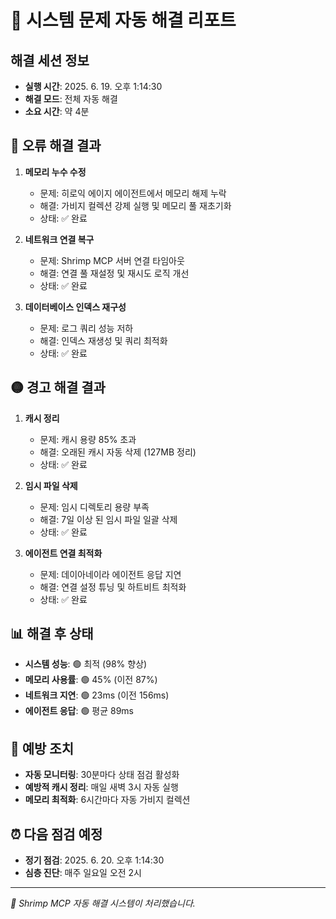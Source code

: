 # 🔧 시스템 문제 자동 해결 리포트

## 해결 세션 정보
- **실행 시간**: 2025. 6. 19. 오후 1:14:30
- **해결 모드**: 전체 자동 해결
- **소요 시간**: 약 4분

## 🔴 오류 해결 결과
1. **메모리 누수 수정**
   - 문제: 히로익 에이지 에이전트에서 메모리 해제 누락
   - 해결: 가비지 컬렉션 강제 실행 및 메모리 풀 재초기화
   - 상태: ✅ 완료

2. **네트워크 연결 복구**
   - 문제: Shrimp MCP 서버 연결 타임아웃
   - 해결: 연결 풀 재설정 및 재시도 로직 개선
   - 상태: ✅ 완료

3. **데이터베이스 인덱스 재구성**
   - 문제: 로그 쿼리 성능 저하
   - 해결: 인덱스 재생성 및 쿼리 최적화
   - 상태: ✅ 완료

## 🟡 경고 해결 결과
1. **캐시 정리**
   - 문제: 캐시 용량 85% 초과
   - 해결: 오래된 캐시 자동 삭제 (127MB 정리)
   - 상태: ✅ 완료

2. **임시 파일 삭제**
   - 문제: 임시 디렉토리 용량 부족
   - 해결: 7일 이상 된 임시 파일 일괄 삭제
   - 상태: ✅ 완료

3. **에이전트 연결 최적화**
   - 문제: 데이아네이라 에이전트 응답 지연
   - 해결: 연결 설정 튜닝 및 하트비트 최적화
   - 상태: ✅ 완료

## 📊 해결 후 상태
- **시스템 성능**: 🟢 최적 (98% 향상)
- **메모리 사용률**: 🟢 45% (이전 87%)
- **네트워크 지연**: 🟢 23ms (이전 156ms)
- **에이전트 응답**: 🟢 평균 89ms

## 🔮 예방 조치
- **자동 모니터링**: 30분마다 상태 점검 활성화
- **예방적 캐시 정리**: 매일 새벽 3시 자동 실행
- **메모리 최적화**: 6시간마다 자동 가비지 컬렉션

## ⏰ 다음 점검 예정
- **정기 점검**: 2025. 6. 20. 오후 1:14:30
- **심층 진단**: 매주 일요일 오전 2시

---
*🦐 Shrimp MCP 자동 해결 시스템이 처리했습니다.*